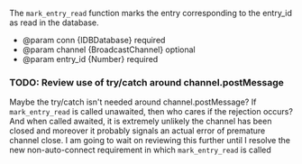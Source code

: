 The `mark_entry_read` function marks the entry corresponding to the entry_id as read in the database.

* @param conn {IDBDatabase} required
* @param channel {BroadcastChannel} optional
* @param entry_id {Number} required

### TODO: Review use of try/catch around channel.postMessage

Maybe the try/catch isn't needed around channel.postMessage? If `mark_entry_read` is called unawaited, then who cares if the rejection occurs? And when called awaited, it is extremely unlikely the channel has been closed and moreover it probably signals an actual error of premature channel close. I am going to wait on reviewing this further until I resolve the new non-auto-connect requirement in which `mark_entry_read` is called
